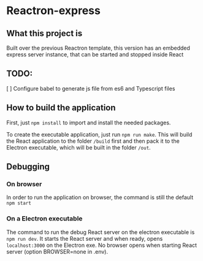 # Reactron-express

## What this project is

Built over the previous Reactron template, this version has an embedded express server instance, that can be started and stopped inside React

## TODO:
[ ] Configure babel to generate js file from es6 and Typescript files 

## How to build the application

First, just `npm install` to import and install the needed packages.

To create the executable application, just run `npm run make`. This will build the React application to the folder `/build` first and then pack it to the Electron executable, which will be built in the folder `/out`.

## Debugging

### On browser

In order to run the application on browser, the command is still the default `npm start`

### On a Electron executable

The command to run the debug React server on the electron executable is `npm run dev`. It starts the React server and when ready, opens `localhost:3000` on the Electron exe. No browser opens when starting React server (option BROWSER=none in .env).
